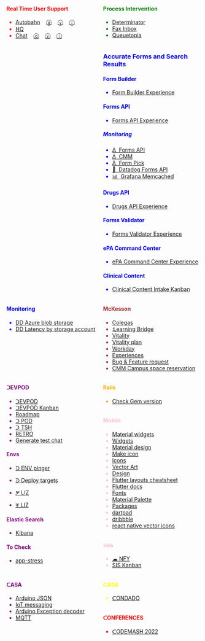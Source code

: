 <!-- https://en.wiktionary.org/wiki/Category:Unified_Canadian_Aboriginal_Syllabics_block -->
<!-- https://www.compart.com/en/unicode/block/U+2460 -->

<div style="width:50%;float:left;color:red;">

#### Real Time User Support                                   
* [Autobahn](cmm/cmmSoftware/realTimeUserSupport/autobahn.md) 
&nbsp;&nbsp;&nbsp;[&#x24E0;](https://confluence.covermymeds.com/display/DEVPOD/Autobahn)
&nbsp;&nbsp;&nbsp;[&#x24E8;](https://git.innova-partners.com/cmm/autobahn)
&nbsp;&nbsp;&nbsp;[&#x24D8;](https://platform.cmmint.net/blue/organizations/jenkins/cmm%2Fautobahn/activity)          
* [HQ](cmm/cmmSoftware/realTimeUserSupport/hq.md) 
* [Chat](cmm/cmmSoftware/realTimeUserSupport/chat.md) 
&nbsp;&nbsp;&nbsp;[&#x24E0;](https://confluence.covermymeds.com/display/DEVPOD/Chat)
&nbsp;&nbsp;&nbsp;[&#x24E8;](https://git.innova-partners.com/cmm/chat)
&nbsp;&nbsp;&nbsp;[&#x24D8;](https://platform.cmmint.net/blue/organizations/jenkins/cmm%2Fchat/activity)          
 
</div>

<div style="width:50%;float:left;color:green;">

#### Process Intervention
* [Determinator](experience/process-intervention/determinator.md) 
* [Fax Inbox](experience/process-intervention/fax-inbox.md)       
* [Queuetopia](experience/process-intervention/queuetopia.md) 

</div>

<div style="width:50%;float:left;color:blue;">

### Accurate Forms and Search Results
#### Form Builder
* [Form Builder Experience](experience/accurate-forms-and-search-results/form-builder.md)            
 
#### Forms API
* [Forms API Experience](experience/accurate-forms-and-search-results/forms-api.md)                   
##### Monitoring
* [&#x1404;&nbsp; Forms API](https://sentry.covermymeds.com/covermymedscom/forms-api/)
* [&#x1404;&nbsp; CMM](https://sentry.covermymeds.com/covermymedscom/cmm/)
* [&#x1404;&nbsp; Form Pick](https://sentry.covermymeds.com/covermymedscom/formpick-2/)
* [&#x1F436;&nbsp; Datadog Forms API](
https://app.datadoghq.com/apm/service/formsapi/rack.request?env=production&topGraphs=latency%3Alatency%2CbreakdownAs%3Apercentage%2Cerrors%3Aversion_count%2Chits%3Aversion_count&start=1640020015899&end=1640023615899&paused=false)
* [&#x1F4CA;&nbsp; Grafana Memcached](https://grafana.covermymeds.com/d/000000061/host-metrics?orgId=1&from=1640023276055&to=1640024023659&var-host=atpmemcachedapiforms*&var-disk=df-boot)
#### Drugs API
* [Drugs API Experience](experience/accurate-forms-and-search-results/drugs-api.md)                   

#### Forms Validator
* [Forms Validator Experience](experience/accurate-forms-and-search-results/forms-validator.md)       

#### ePA Command Center
* [ePA Command Center Experience](experience/accurate-forms-and-search-results/epa-command-center.md) 
	
#### Clinical Content	
* [Clinical Content Intake Kanban](https://jira.covermymeds.com/secure/RapidBoard.jspa?rapidView=549)
</div>


<div style="width:50%;float:left;color:blue;">

#### Monitoring

* [DD Azure blob storage](https://app.datadoghq.com/screen/integration/251/azure-blob-storage)
* [DD Latency by storage account](https://app.datadoghq.com/screen/integration/251/azure-blob-storage?fullscreen_end_ts=1643145682796&fullscreen_paused=false&fullscreen_section=overview&fullscreen_start_ts=1643131282796&fullscreen_widget=6&from_ts=1643142048639&to_ts=1643145648639&live=true)

</div>

<div style="width:50%;float:left;color:brown;">

#### McKesson
 
* [Colegas](cmm/cmmPeople/peopleIndex.md)
* [&#x14BA;earning Bridge](https://cmmlearning.bridgeapp.com/learner/courses)
* [Vitality](https://www.powerofvitality.com)
* [Vitality plan](health/vitality.md)     
* [Workday](https://wd3.myworkday.com/mckesson)
* [Experiences](https://confluence.covermymeds.com/display/AAPO/Product+Org+Transformation?preview=/238873138/250375109/Experience%20Teams%20-%20Capabilities%20and%20People.pdf)
* [Bug & Feature request](https://jira.covermymeds.com/servicedesk/customer/portal/21)
* [CMM Campus space reservation](https://covermymeds.iofficeconnect.com/?redirect=/home.i#/reservation/spaceavailability)

</div>

<div style="width:50%;float:left;color:purple;">

#### &#x1450;EVPOD

* [&#x1450;EVPOD](https://confluence.covermymeds.com/display/DEVPOD/Developod) 
* [&#x1450;EVPOD Kanban](https://jira.covermymeds.com/secure/RapidBoard.jspa?rapidView=567)
* [Roadmap](cmm/cmmSoftware/roadmap.md)
* [&#x1450; POD](https://confluence.covermymeds.com/display/DEVPOD/Developod) 
* [&#x1450; TSH](https://jira.covermymeds.com/projects/NSBT/queues/custom/268) 
* [RETRO](https://covermy.teamretro.com/meetings/6NP9ir7y791reqNfQt8AF9)
* [Generate test chat](http://chat.covermymeds.com/logs/dev_tools)

#### Envs
 
* [&#x1453; ENV pinger](https://pages.git.innova-partners.com/cmm/pinger/?app_env=testing&app_id=master) 
* [&#x1453; Deploy targets](https://deploytargets.cmmint.net/lookup) 

* [&#x1253; LIZ](https://confluence.covermymeds.com/display/~lcymanski/Fixing+MIT+notes) 
* [&#x1250; LIZ](https://confluence.covermymeds.com/display/CMMRX/How+to+make+manual+database+changes+as+a+dev) 

#### Elastic Search

* [Kibana](https://atpkibanaesprovider1.cmmint.net/app/kibana#/management)

#### To Check
* [app-stress](https://git.innova-partners.com/dbrady/app-stress)

</div>

<div style="width:50%;float:left;color:orange;">

#### Rails

* [Check Gem version](https://railsbump.org/)

</div>

<!-- Big Blue Bean -->
<div style="width:50%;float:left;color:pink;">

#### Mobile 

* [Material widgets](https://api.flutter.dev/flutter/material/material-library.html)
* [Widgets](https://docs.flutter.dev/development/ui/widgets)
* [Material design](https://material.io/design)
* [Make icon](https://appicon.co/)
* [Icons](https://icons8.com/)
* [Vector Art](https://www.vecteezy.com/)
* [Design](https://www.canva.com/)
* [Flutter layouts cheatsheet](https://medium.com/flutter-community/flutter-layout-cheat-sheet-5363348d037e)
* [Flutter docs](https://docs.flutter.dev/)
* [Fonts](https://fonts.google.com/)
* [Material Palette](https://www.materialpalette.com/)
* [Packages](https://pub.dev)
* [dartpad](https://dartpad.dartlang.org)
* [dribbble](https://dribbble.com/)
* [react native vector icons](https://github.com/oblador/react-native-vector-icons)

</div>

<!-- Big Blue Bean -->
<div style="width:50%;float:left;color:pink;">

#### &#x1472;&#x1472;&#x1472; 

* [&#x2601; NFY](https://app.netlify.com/teams/gabrielescamilla/overview) 
* [SIS Kanban](https://bigbluebean.atlassian.net/jira/software/c/projects/HAL/boards/2)

</div>

<div style="width:50%;float:left;color:purple;">

#### &#x1455;ASA

* [Arduino JSON](https://arduinojson.org/v6/assistant/) 
* [IoT messaging](https://mqtt.org/)
* [Arduino Exception decoder](https://github.com/me-no-dev/EspExceptionDecoder)
* [MQTT](https://mqttfx.jensd.de/index.php/download)

</div>
	
<div style="width:50%;float:left;color:yellow;">

#### &#x1455;ASA

* [&#x1455;ONDADO](https://order.condadotacos.com/) 

</div>

<div style="width:50%;float:left;color:red;">

#### &#x1455;ONFERENCES

* [&#x1455;ODEMASH 2022](codemash2022)

</div>
